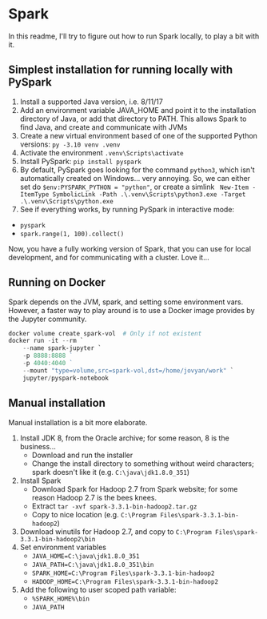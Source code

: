 # Spark 

In this readme, I'll try to figure out how to run Spark locally, to play a bit with it. 

## Simplest installation for running locally with PySpark 

1. Install a supported Java version, i.e. 8/11/17
2. Add an environment variable JAVA_HOME and point it to the installation directory of Java, or add that directory to PATH. This allows Spark to find Java, and create and communicate with JVMs  
3. Create a new virtual environment based of one of the supported Python versions: `py -3.10 venv .venv`
4. Activate the environment `.venv\Scripts\activate`
5. Install PySpark: `pip install pyspark`
6. By default, PySpark goes looking for the command `python3`, which isn't automatically created on Windows... very annoying. So, we can either set do `$env:PYSPARK_PYTHON = "python"`, or create a simlink ` New-Item -ItemType SymbolicLink -Path .\.venv\Scripts\python3.exe -Target .\.venv\Scripts\python.exe`
7. See if everything works, by running PySpark in interactive mode:
  - `pyspark`
  - `spark.range(1, 100).collect()`

Now, you have a fully working version of Spark, that you can use for local development, and for communicating with a cluster. Love it...

## Running on Docker 

Spark depends on the JVM, spark, and setting some environment vars. However, a faster way to play around is to use a Docker image provides by the Jupyter community. 

```powershell 
docker volume create spark-vol  # Only if not existent
docker run -it --rm `
    --name spark-jupyter `
    -p 8888:8888 `  
    -p 4040:4040 `  
    --mount "type=volume,src=spark-vol,dst=/home/jovyan/work" `
    jupyter/pyspark-notebook
```

## Manual installation 

Manual installation is a bit more elaborate. 

1. Install JDK 8, from the Oracle archive; for some reason, 8 is the business...
    - Download and run the installer
    - Change the install directory to something without weird characters; spark doesn't like it (e.g. `C:\java\jdk1.8.0_351`)
2. Install Spark 
    - Download Spark for Hadoop 2.7 from Spark website; for some reason Hadoop 2.7 is the bees knees. 
    - Extract `tar -xvf spark-3.3.1-bin-hadoop2.tar.gz`
    - Copy to nice location (e.g. `C:\Program Files\spark-3.3.1-bin-hadoop2`)
3. Download winutils for Hadoop 2.7, and copy to `C:\Program Files\spark-3.3.1-bin-hadoop2\bin`
4. Set environment variables
    - `JAVA_HOME=C:\java\jdk1.8.0_351`
    - `JAVA_PATH=C:\java\jdk1.8.0_351\bin`
    - `SPARK_HOME=C:\Program Files\spark-3.3.1-bin-hadoop2`
    - `HADOOP_HOME=C:\Program Files\spark-3.3.1-bin-hadoop2`
5. Add the following to user scoped path variable: 
    - `%SPARK_HOME%\bin`
    - `JAVA_PATH`

